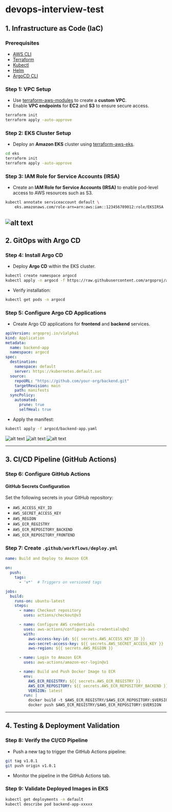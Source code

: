 # devops-interview-test


## 1. Infrastructure as Code (IaC)

### Prerequisites
- [AWS CLI](https://aws.amazon.com/cli/)
- [Terraform](https://developer.hashicorp.com/terraform/downloads)
- [Kubectl](https://kubernetes.io/docs/tasks/tools/)
- [Helm](https://helm.sh/)
- [ArgoCD CLI](https://argo-cd.readthedocs.io/en/stable/cli_installation/)

### Step 1: VPC Setup
- Use [terraform-aws-modules](https://github.com/terraform-aws-modules) to create a **custom VPC**.
- Enable **VPC endpoints** for **EC2** and **S3** to ensure secure access.

```bash
terraform init
terraform apply -auto-approve
```

### Step 2: EKS Cluster Setup
- Deploy an **Amazon EKS** cluster using [terraform-aws-eks](https://github.com/terraform-aws-modules/terraform-aws-eks).

```bash
cd eks
terraform init
terraform apply -auto-approve
```

### Step 3: IAM Role for Service Accounts (IRSA)
- Create an **IAM Role for Service Accounts (IRSA)** to enable pod-level access to AWS resources such as S3.

```bash
kubectl annotate serviceaccount default \
    eks.amazonaws.com/role-arn=arn:aws:iam::123456789012:role/EKSIRSA
```
![alt text](image.png)
---

## 2. GitOps with Argo CD

### Step 4: Install Argo CD
- Deploy **Argo CD** within the EKS cluster.

```bash
kubectl create namespace argocd
kubectl apply -n argocd -f https://raw.githubusercontent.com/argoproj/argo-cd/stable/manifests/install.yaml
```

- Verify installation:
```bash
kubectl get pods -n argocd
```


### Step 5: Configure Argo CD Applications
- Create Argo CD applications for **frontend** and **backend** services.


```yaml
apiVersion: argoproj.io/v1alpha1
kind: Application
metadata:
  name: backend-app
  namespace: argocd
spec:
  destination:
    namespace: default
    server: https://kubernetes.default.svc
  source:
    repoURL: "https://github.com/your-org/backend.git"
    targetRevision: main
    path: manifests
  syncPolicy:
    automated:
      prune: true
      selfHeal: true
```

- Apply the manifest:
```bash
kubectl apply -f argocd/backend-app.yaml
```
![alt text](image-1.png)
![alt text](image-2.png)
![alt text](image-3.png)

---

## 3. CI/CD Pipeline (GitHub Actions)

### Step 6: Configure GitHub Actions

#### GitHub Secrets Configuration
Set the following secrets in your GitHub repository:
- `AWS_ACCESS_KEY_ID`
- `AWS_SECRET_ACCESS_KEY`
- `AWS_REGION`
- `AWS_ECR_REGISTRY`
- `AWS_ECR_REPOSITORY_BACKEND`
- `AWS_ECR_REPOSITORY_FRONTEND`

### Step 7: Create `.github/workflows/deploy.yml`

```yaml
name: Build and Deploy to Amazon ECR

on:
  push:
    tags:
      - 'v*'  # Triggers on versioned tags

jobs:
  build:
    runs-on: ubuntu-latest
    steps:
      - name: Checkout repository
        uses: actions/checkout@v3

      - name: Configure AWS credentials
        uses: aws-actions/configure-aws-credentials@v2
        with:
          aws-access-key-id: ${{ secrets.AWS_ACCESS_KEY_ID }}
          aws-secret-access-key: ${{ secrets.AWS_SECRET_ACCESS_KEY }}
          aws-region: ${{ secrets.AWS_REGION }}

      - name: Login to Amazon ECR
        uses: aws-actions/amazon-ecr-login@v1

      - name: Build and Push Docker Image to ECR
        env:
          AWS_ECR_REGISTRY: ${{ secrets.AWS_ECR_REGISTRY }}
          AWS_ECR_REPOSITORY: ${{ secrets.AWS_ECR_REPOSITORY_BACKEND }}
          VERSION: latest
        run: |
          docker build -t $AWS_ECR_REGISTRY/$AWS_ECR_REPOSITORY:$VERSION ./backend
          docker push $AWS_ECR_REGISTRY/$AWS_ECR_REPOSITORY:$VERSION
```

---

## 4. Testing & Deployment Validation

### Step 8: Verify the CI/CD Pipeline
- Push a new tag to trigger the GitHub Actions pipeline:
```bash
git tag v1.0.1
git push origin v1.0.1
```
- Monitor the pipeline in the GitHub Actions tab.

### Step 9: Validate Deployed Images in EKS
```bash
kubectl get deployments -n default
kubectl describe pod backend-app-xxxxx
```


